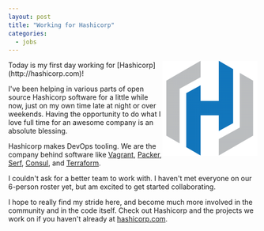 ```yaml
---
layout: post
title: "Working for Hashicorp"
categories:
  - jobs
---
```


<img src="/assets/images/2014-10-13.png" align="right">
Today is my first day working for [Hashicorp](http://hashicorp.com)!

I've been helping in various parts of open source Hashicorp software for a
little while now, just on my own time late at night or over weekends. Having the
opportunity to do what I love full time for an awesome company is an absolute
blessing.

Hashicorp makes DevOps tooling. We are the company behind software like
[Vagrant](http://vagrantup.com), [Packer](http://packer.io),
[Serf](http://serfdom.io), [Consul](http://consul.io), and
[Terraform](http://terraform.io).

I couldn't ask for a better team to work with. I haven't met everyone on our
6-person roster yet, but am excited to get started collaborating.

I hope to really find my stride here, and become much more involved in the
community and in the code itself. Check out Hashicorp and the projects we work
on if you haven't already at [hashicorp.com](http://hashicorp.com).
